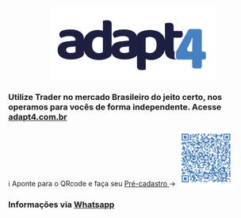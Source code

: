 <p align="center">
<img   src="LOGO-ADAPT4-HORIZONTAL-AZUL_reduzido.png"
  alt="QRcode" /> </p>
  
  <h3> Utilize Trader no mercado Brasileiro do jeito certo, nos operamos para vocês de forma independente. Acesse <a href="http://www.adapt4.com.br"> adapt4.com.br </a> </h3>
  
</h1>

 ℹ️ Aponte para o QRcode e faça seu <a href="https://docs.google.com/forms/d/1Z5kRrNm_CM8c7UKUxviqJqp9t9NPqXJSKko6WeKixgY/preview"> Pré-cadastro </a> → 
<img
  src="qrcode_git.png"
  alt="QRcode-form" />

<h3> Informações via <a href="https://wa.me/message/632FBHL3XP6PO1">Whatsapp </a> </h3>
